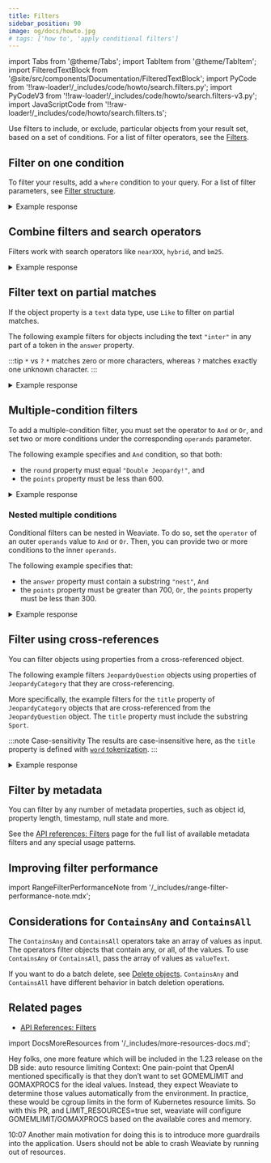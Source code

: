 ```yaml
---
title: Filters
sidebar_position: 90
image: og/docs/howto.jpg
# tags: ['how to', 'apply conditional filters']
---
```


import Tabs from '@theme/Tabs';
import TabItem from '@theme/TabItem';
import FilteredTextBlock from '@site/src/components/Documentation/FilteredTextBlock';
import PyCode from '!!raw-loader!/_includes/code/howto/search.filters.py';
import PyCodeV3 from '!!raw-loader!/_includes/code/howto/search.filters-v3.py';
import JavaScriptCode from '!!raw-loader!/_includes/code/howto/search.filters.ts';

Use filters to include, or exclude, particular objects from your result set, based on a set of conditions. For a list of filter operators, see the [Filters](../api/graphql/filters.md#filter-structure).

## Filter on one condition

To filter your results, add a `where` condition to your query. For a list of filter parameters, see [Filter structure](../api/graphql/filters.md#filter-structure).

<Tabs groupId="languages">
  <TabItem value="py" label="Python (v4)">
    <FilteredTextBlock
      text={PyCode}
      startMarker="# SingleFilterPython"
      endMarker="# END SingleFilterPython"
      language="python"
    />
  </TabItem>

  <TabItem value="py3" label="Python (v3)">
    <FilteredTextBlock
      text={PyCodeV3}
      startMarker="# SingleFilterPython"
      endMarker="# END SingleFilterPython"
      language="python"
    />
  </TabItem>

  <TabItem value="js" label="JavaScript/TypeScript">
    <FilteredTextBlock
      text={JavaScriptCode}
      startMarker="// searchSingleFilter"
      endMarker="// END searchSingleFilter"
      language="js"
    />
  </TabItem>

  <TabItem value="graphql" label="GraphQL">
    <FilteredTextBlock
      text={PyCode}
      startMarker="# SingleFilterGraphQL"
      endMarker="# END SingleFilterGraphQL"
      language="graphql"
    />
  </TabItem>
</Tabs>

<details>
  <summary>Example response</summary>

The output is like this:

<FilteredTextBlock
  text={PyCode}
  startMarker="# Expected SingleFilter results"
  endMarker="# END Expected SingleFilter results"
  language="json"
/>

</details>

## Combine filters and search operators

Filters work with search operators like `nearXXX`, `hybrid`, and `bm25`.

<Tabs groupId="languages">
  <TabItem value="py" label="Python (v4)">
    <FilteredTextBlock
      text={PyCode}
      startMarker="# SingleFilterNearTextPython"
      endMarker="# END SingleFilterNearTextPython"
      language="python"
    />
  </TabItem>

  <TabItem value="py3" label="Python (v3)">
    <FilteredTextBlock
      text={PyCodeV3}
      startMarker="# SingleFilterNearTextPython"
      endMarker="# END SingleFilterNearTextPython"
      language="python"
    />
  </TabItem>

  <TabItem value="js" label="JavaScript/TypeScript">
    <FilteredTextBlock
      text={JavaScriptCode}
      startMarker="// searchFilterNearText"
      endMarker="// END searchFilterNearText"
      language="js"
    />
  </TabItem>

  <TabItem value="graphql" label="GraphQL">
    <FilteredTextBlock
      text={PyCode}
      startMarker="# SingleFilterNearTextGraphQL"
      endMarker="# END SingleFilterNearTextGraphQL"
      language="graphql"
    />
  </TabItem>
</Tabs>

<details>
  <summary>Example response</summary>

The output is like this:

<FilteredTextBlock
  text={PyCode}
  startMarker="# Expected SingleFilterNearText results"
  endMarker="# END Expected SingleFilterNearText results"
  language="json"
/>

</details>

## Filter text on partial matches

If the object property is a `text` data type, use `Like` to filter on partial matches.

The following example filters for objects including the text `"inter"` in any part of a token in the `answer` property.

:::tip `*` vs `?`
`*` matches zero or more characters, whereas `?` matches exactly one unknown character.
:::

<Tabs groupId="languages">
  <TabItem value="py" label="Python (v4)">
    <FilteredTextBlock
      text={PyCode}
      startMarker="# LikeFilterPython"
      endMarker="# END LikeFilterPython"
      language="python"
    />
  </TabItem>

  <TabItem value="py3" label="Python (v3)">
    <FilteredTextBlock
      text={PyCodeV3}
      startMarker="# LikeFilterPython"
      endMarker="# END LikeFilterPython"
      language="python"
    />
  </TabItem>

  <TabItem value="js" label="JavaScript/TypeScript">
    <FilteredTextBlock
      text={JavaScriptCode}
      startMarker="// searchLikeFilter"
      endMarker="// END searchLikeFilter"
      language="js"
    />
  </TabItem>

  <TabItem value="graphql" label="GraphQL">
    <FilteredTextBlock
      text={PyCode}
      startMarker="# LikeFilterGraphQL"
      endMarker="# END LikeFilterGraphQL"
      language="graphql"
    />
  </TabItem>
</Tabs>

<details>
  <summary>Example response</summary>

The output is like this:

<FilteredTextBlock
  text={PyCode}
  startMarker="# Expected LikeFilter results"
  endMarker="# END Expected LikeFilter results"
  language="json"
/>

</details>

## Multiple-condition filters

To add a multiple-condition filter, you must set the operator to `And` or `Or`, and set two or more conditions under the corresponding `operands` parameter.

The following example specifies and `And` condition, so that both:
- the `round` property must equal `"Double Jeopardy!"`, and
- the `points` property must be less than 600.

<Tabs groupId="languages">
  <TabItem value="py" label="Python (v4)">
    <FilteredTextBlock
      text={PyCode}
      startMarker="# MultipleFiltersAndPython"
      endMarker="# END MultipleFiltersAndPython"
      language="python"
    />
  </TabItem>

  <TabItem value="py3" label="Python (v3)">
    <FilteredTextBlock
      text={PyCodeV3}
      startMarker="# MultipleFiltersAndPython"
      endMarker="# END MultipleFiltersAndPython"
      language="python"
    />
  </TabItem>

  <TabItem value="js" label="JavaScript/TypeScript">
    <FilteredTextBlock
      text={JavaScriptCode}
      startMarker="// searchMultipleFiltersAnd"
      endMarker="// END searchMultipleFiltersAnd"
      language="js"
    />
  </TabItem>

  <TabItem value="graphql" label="GraphQL">
    <FilteredTextBlock
      text={PyCode}
      startMarker="# MultipleFiltersAndGraphQL"
      endMarker="# END MultipleFiltersAndGraphQL"
      language="graphql"
    />
  </TabItem>
</Tabs>

<details>
  <summary>Example response</summary>

The output is like this:

<FilteredTextBlock
  text={PyCode}
  startMarker="# Expected MultipleFiltersAnd results"
  endMarker="# END Expected MultipleFiltersAnd results"
  language="json"
/>

</details>

### Nested multiple conditions

Conditional filters can be nested in Weaviate. To do so, set the `operator` of an outer `operands` value to `And` or `Or`. Then, you can provide two or more conditions to the inner `operands`.

The following example specifies that:
- the `answer` property must contain a substring `"nest"`, `And`
- the `points` property must be greater than 700, `Or`, the `points` property must be less than 300.

<Tabs groupId="languages">
  <TabItem value="py" label="Python (v4)">
    <FilteredTextBlock
      text={PyCode}
      startMarker="# MultipleFiltersNestedPython"
      endMarker="# END MultipleFiltersNestedPython"
      language="python"
    />
  </TabItem>

  <TabItem value="py3" label="Python (v3)">
    <FilteredTextBlock
      text={PyCodeV3}
      startMarker="# MultipleFiltersNestedPython"
      endMarker="# END MultipleFiltersNestedPython"
      language="python"
    />
  </TabItem>

  <TabItem value="js" label="JavaScript/TypeScript">
    <FilteredTextBlock
      text={JavaScriptCode}
      startMarker="// searchMultipleFiltersNested"
      endMarker="// END searchMultipleFiltersNested"
      language="js"
    />
  </TabItem>

  <TabItem value="graphql" label="GraphQL">
    <FilteredTextBlock
      text={PyCode}
      startMarker="# MultipleFiltersNestedGraphQL"
      endMarker="# END MultipleFiltersNestedGraphQL"
      language="graphql"
    />
  </TabItem>
</Tabs>

<details>
  <summary>Example response</summary>

The output is like this:

<FilteredTextBlock
  text={PyCode}
  startMarker="# Expected MultipleFiltersNested results"
  endMarker="# END Expected MultipleFiltersNested results"
  language="json"
/>

</details>

## Filter using cross-references

You can filter objects using properties from a cross-referenced object.

The following example filters `JeopardyQuestion` objects using properties of `JeopardyCategory` that they are cross-referencing.

More specifically, the example filters for the `title` property of `JeopardyCategory` objects that are cross-referenced from the `JeopardyQuestion` object. The `title` property must include the substring `Sport`.

:::note Case-sensitivity
The results are case-insensitive here, as the `title` property is defined with [`word` tokenization](../config-refs/schema.md#property-tokenization).
:::

<Tabs groupId="languages">
  <TabItem value="py" label="Python (v4)">
    <FilteredTextBlock
      text={PyCode}
      startMarker="# CrossReferencePython"
      endMarker="# END CrossReferencePython"
      language="python"
    />
  </TabItem>

  <TabItem value="py3" label="Python (v3)">
    <FilteredTextBlock
      text={PyCodeV3}
      startMarker="# CrossReferencePython"
      endMarker="# END CrossReferencePython"
      language="python"
    />
  </TabItem>

  <TabItem value="js" label="JavaScript/TypeScript">
    <FilteredTextBlock
      text={JavaScriptCode}
      startMarker="// searchSingleFilter"
      endMarker="// END searchSingleFilter"
      language="js"
    />
  </TabItem>

  <TabItem value="graphql" label="GraphQL">
    <FilteredTextBlock
      text={PyCode}
      startMarker="# CrossReferenceGraphQL"
      endMarker="# END CrossReferenceGraphQL"
      language="graphql"
    />
  </TabItem>
</Tabs>

<details>
  <summary>Example response</summary>

The output is like this:

<FilteredTextBlock
  text={PyCode}
  startMarker="# Expected CrossReferencePython results"
  endMarker="# END Expected CrossReferencePython results"
  language="json"
/>

</details>

## Filter by metadata

You can filter by any number of metadata properties, such as object id, property length, timestamp, null state and more.

See the [API references: Filters](../api/graphql/filters.md#special-cases) page for the full list of available metadata filters and any special usage patterns.

## Improving filter performance

import RangeFilterPerformanceNote from '/_includes/range-filter-performance-note.mdx';

<RangeFilterPerformanceNote />

## Considerations for `ContainsAny` and `ContainsAll`

The `ContainsAny` and `ContainsAll` operators take an array of values as input. The operators filter objects that contain any, or all, of the values.  To use `ContainsAny` or `ContainsAll`, pass the array of values as `valueText`.

If you want to do a batch delete, see [Delete objects](../manage-data/delete.mdx#containsany--containsall). `ContainsAny` and `ContainsAll` have different behavior in batch deletion operations.

## Related pages

- [API References: Filters](../api/graphql/filters.md)


import DocsMoreResources from '/_includes/more-resources-docs.md';

<DocsMoreResources />




Hey folks, one more feature which will be included in the 1.23 release on the DB side: auto resource limiting
Context:
One pain-point that OpenAI mentioned specifically is that they don’t want to set GOMEMLIMIT and GOMAXPROCS for the ideal values.
Instead, they expect Weaviate to determine those values automatically from the environment. In practice, these would be cgroup limits in the form of Kubernetes resource limits.
So with this PR, and LIMIT_RESOURCES=true set, weaviate will configure  GOMEMLIMIT/GOMAXPROCS based on the available cores and memory.





10:07
Another main motivation for doing this is to introduce more guardrails into the application. Users should not be able to crash Weaviate by running out of resources.